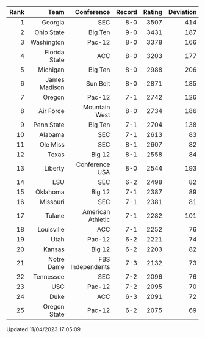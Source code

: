 | Rank  | Team                 | Conference           | Record   | Rating | Deviation |
| ---:  | ---:                 | ---:                 | ---:     | ---:   | ---:      |
| 1     | Georgia              | SEC                  | 8-0      | 3507   | 414       |
| 2     | Ohio State           | Big Ten              | 9-0      | 3431   | 187       |
| 3     | Washington           | Pac-12               | 8-0      | 3378   | 166       |
| 4     | Florida State        | ACC                  | 8-0      | 3203   | 177       |
| 5     | Michigan             | Big Ten              | 8-0      | 2988   | 206       |
| 6     | James Madison        | Sun Belt             | 8-0      | 2871   | 185       |
| 7     | Oregon               | Pac-12               | 7-1      | 2742   | 126       |
| 8     | Air Force            | Mountain West        | 8-0      | 2734   | 186       |
| 9     | Penn State           | Big Ten              | 7-1      | 2704   | 138       |
| 10    | Alabama              | SEC                  | 7-1      | 2613   | 83        |
| 11    | Ole Miss             | SEC                  | 8-1      | 2607   | 82        |
| 12    | Texas                | Big 12               | 8-1      | 2558   | 84        |
| 13    | Liberty              | Conference USA       | 8-0      | 2544   | 193       |
| 14    | LSU                  | SEC                  | 6-2      | 2498   | 82        |
| 15    | Oklahoma             | Big 12               | 7-1      | 2387   | 89        |
| 16    | Missouri             | SEC                  | 7-1      | 2381   | 81        |
| 17    | Tulane               | American Athletic    | 7-1      | 2282   | 101       |
| 18    | Louisville           | ACC                  | 7-1      | 2252   | 76        |
| 19    | Utah                 | Pac-12               | 6-2      | 2221   | 74        |
| 20    | Kansas               | Big 12               | 6-2      | 2203   | 82        |
| 21    | Notre Dame           | FBS Independents     | 7-3      | 2132   | 73        |
| 22    | Tennessee            | SEC                  | 7-2      | 2096   | 76        |
| 23    | USC                  | Pac-12               | 7-2      | 2095   | 70        |
| 24    | Duke                 | ACC                  | 6-3      | 2091   | 72        |
| 25    | Oregon State         | Pac-12               | 6-2      | 2075   | 69        |

Updated 11/04/2023 17:05:09
